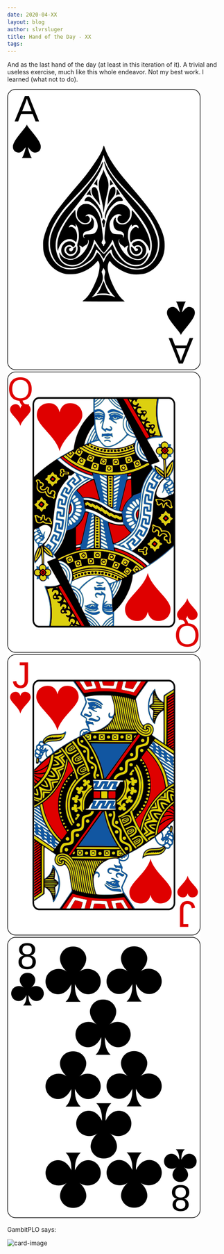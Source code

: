 ```yaml
---
date: 2020-04-XX
layout: blog
author: slvrsluger
title: Hand of the Day - XX
tags:
---
```

And as the last hand of the day (at least in this iteration of it). A trivial and useless exercise, much like this whole endeavor. Not my best work. I learned (what not to do).

![card-image](/assets/cards/AS.svg#5cards)
![card-image](/assets/cards/QH.svg#5cards)
![card-image](/assets/cards/JH.svg#5cards)
![card-image](/assets/cards/8c.svg#5cards)

GambitPLO says:

![card-image](/assets/cards/AQJ8ssbad-ep.png)
